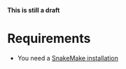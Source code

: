 **This is still a draft**

# Requirements

* You need a [SnakeMake installation][10]

[10]: https://snakemake.readthedocs.io/en/stable/getting_started/installation.html